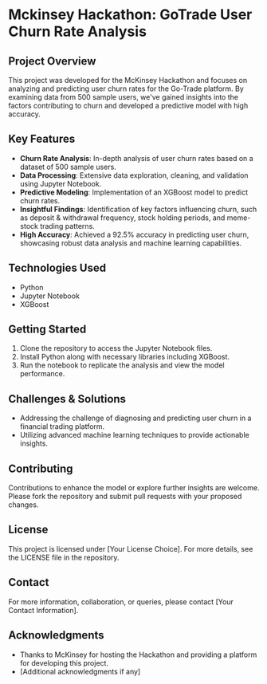 # Mckinsey Hackathon: GoTrade User Churn Rate Analysis

## Project Overview
This project was developed for the McKinsey Hackathon and focuses on analyzing and predicting user churn rates for the Go-Trade platform. By examining data from 500 sample users, we've gained insights into the factors contributing to churn and developed a predictive model with high accuracy.

## Key Features
- **Churn Rate Analysis**: In-depth analysis of user churn rates based on a dataset of 500 sample users.
- **Data Processing**: Extensive data exploration, cleaning, and validation using Jupyter Notebook.
- **Predictive Modeling**: Implementation of an XGBoost model to predict churn rates.
- **Insightful Findings**: Identification of key factors influencing churn, such as deposit & withdrawal frequency, stock holding periods, and meme-stock trading patterns.
- **High Accuracy**: Achieved a 92.5% accuracy in predicting user churn, showcasing robust data analysis and machine learning capabilities.

## Technologies Used
- Python
- Jupyter Notebook
- XGBoost

## Getting Started
1. Clone the repository to access the Jupyter Notebook files.
2. Install Python along with necessary libraries including XGBoost.
3. Run the notebook to replicate the analysis and view the model performance.

## Challenges & Solutions
- Addressing the challenge of diagnosing and predicting user churn in a financial trading platform.
- Utilizing advanced machine learning techniques to provide actionable insights.

## Contributing
Contributions to enhance the model or explore further insights are welcome. Please fork the repository and submit pull requests with your proposed changes.

## License
This project is licensed under [Your License Choice]. For more details, see the LICENSE file in the repository.

## Contact
For more information, collaboration, or queries, please contact [Your Contact Information].

## Acknowledgments
- Thanks to McKinsey for hosting the Hackathon and providing a platform for developing this project.
- [Additional acknowledgments if any]



